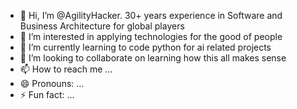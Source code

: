 - 👋 Hi, I’m @AgilityHacker. 30+ years experience in Software and Business Architecture for global players
- 👀 I’m interested in applying technologies for the good of people
- 🌱 I’m currently learning to code python for ai related projects
- 💞️ I’m looking to collaborate on learning how this all makes sense
- 📫 How to reach me ...
- 😄 Pronouns: ...
- ⚡ Fun fact: ...

<!---
AgilityHacker/AgilityHacker is a ✨ special ✨ repository because its `README.md` (this file) appears on your GitHub profile.
You can click the Preview link to take a look at your changes.
--->

